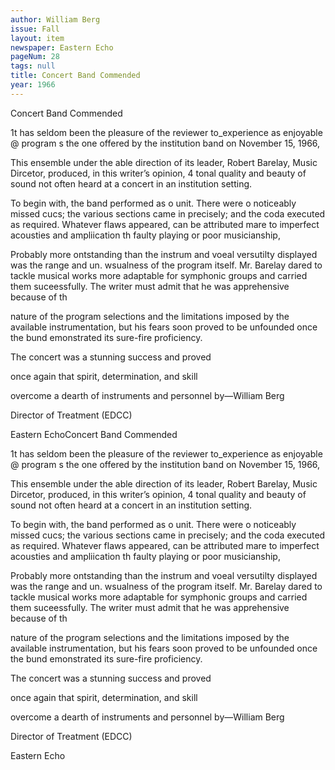 ```yaml
---
author: William Berg
issue: Fall
layout: item
newspaper: Eastern Echo
pageNum: 28
tags: null
title: Concert Band Commended
year: 1966
---
```


Concert Band Commended

1t has seldom been the pleasure of the reviewer to_experience as enjoyable @ program s the one offered by the institution band on November 15, 1966,

This ensemble under the able direction of its leader, Robert Barelay, Music Dircetor, produced, in this writer’s opinion, 4 tonal quality and beauty of sound not often heard at a concert in an institution setting.

To begin with, the band performed as o unit. There were o noticeably missed cucs; the various sections came in precisely; and the coda executed as required. Whatever flaws appeared, can be attributed mare to imperfect acousties and ampliication th faulty playing or poor musicianship,

Probably more ontstanding than the instrum and voeal versutilty displayed was the range and un. wsualness of the program itself. Mr. Barelay dared to tackle musical works more adaptable for symphonic groups and carried them suceessfully. The writer must admit that he was apprehensive because of th

nature of the program selections and the limitations imposed by the available instrumentation, but his fears soon proved to be unfounded once the bund emonstrated its sure-fire proficiency.

The concert was a stunning success and proved

once again that spirit, determination, and skill

overcome a dearth of instruments and personnel by—William Berg

Director of Treatment (EDCC)

Eastern EchoConcert Band Commended

1t has seldom been the pleasure of the reviewer to_experience as enjoyable @ program s the one offered by the institution band on November 15, 1966,

This ensemble under the able direction of its leader, Robert Barelay, Music Dircetor, produced, in this writer’s opinion, 4 tonal quality and beauty of sound not often heard at a concert in an institution setting.

To begin with, the band performed as o unit. There were o noticeably missed cucs; the various sections came in precisely; and the coda executed as required. Whatever flaws appeared, can be attributed mare to imperfect acousties and ampliication th faulty playing or poor musicianship,

Probably more ontstanding than the instrum and voeal versutilty displayed was the range and un. wsualness of the program itself. Mr. Barelay dared to tackle musical works more adaptable for symphonic groups and carried them suceessfully. The writer must admit that he was apprehensive because of th

nature of the program selections and the limitations imposed by the available instrumentation, but his fears soon proved to be unfounded once the bund emonstrated its sure-fire proficiency.

The concert was a stunning success and proved

once again that spirit, determination, and skill

overcome a dearth of instruments and personnel by—William Berg

Director of Treatment (EDCC)

Eastern Echo